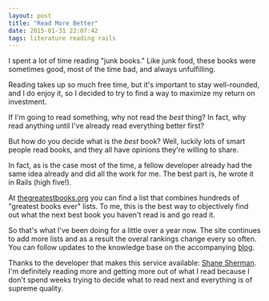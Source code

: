 ```yaml
---
layout: post
title: "Read More Better"
date: 2015-01-31 22:07:42
tags: literature reading rails
---
```

I spent a lot of time reading "junk books." Like junk food, these books were
sometimes good, most of the time bad, and always unfulfilling.

Reading takes up so much free time, but it's important to stay well-rounded,
and I do enjoy it, so I decided to try to find a way to maximize my return on
investment.

If I'm going to read something, why not read the _best_ thing? In fact, why
read anything until I've already read everything better first?

But how do you decide what is the _best_ book? Well, luckily lots of smart
people read books, and they all have opinions they're willing to share.

In fact, as is the case most of the time, a fellow developer already had the
same idea already and did all the work for me. The best part is, he wrote it
in Rails (high five!).

At [thegreatestbooks.org][greatest-books] you can find a list that combines
hundreds of "greatest books ever" lists. To me, this is the best way to
objectively find out what the next best book you haven't read is and go read
it.

So that's what I've been doing for a little over a year now. The site
continues to add more lists and as a result the overal rankings change every
so often. You can follow updates to the knowledge base on the accompanying
[blog][greatest-blog].

Thanks to the developer that makes this service available:
[Shane Sherman][sherman-twitter]. I'm definitely reading more and getting more
out of what I read because I don't spend weeks trying to decide what to read
next and everything is of supreme quality.

[greatest-books]: http://thegreatestbooks.org
[greatest-blog]: http://blog.thegreatestbooks.org
[sherman-twitter]: https://twitter.com/wtf242

